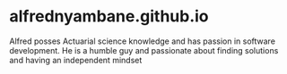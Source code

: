 # alfrednyambane.github.io
Alfred posses Actuarial science knowledge and has passion in software development. He is a humble guy and passionate about finding solutions and having an independent mindset
